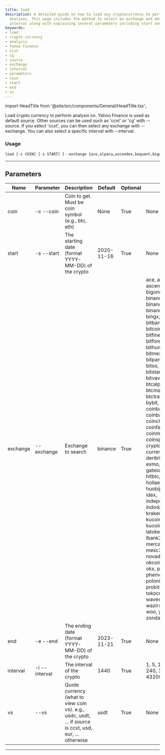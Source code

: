 ```yaml
---
title: load
description: A detailed guide on how to load any cryptocurrency to perform various
  analyses. This page includes the method to select an exchange and designate a particular
  interval along with explaining several parameters including start and end dates.
keywords:
- load
- crypto currency
- analysis
- Yahoo Finance
- ccxt
- cg
- source
- exchange
- interval
- parameters
- coin
- start
- end
- vs
---
```


import HeadTitle from '@site/src/components/General/HeadTitle.tsx';

<HeadTitle title="forex /qa/load - Reference | OpenBB Terminal Docs" />

Load crypto currency to perform analysis on. Yahoo Finance is used as default source. Other sources can be used such as 'ccxt' or 'cg' with --source. If you select 'ccxt', you can then select any exchange with --exchange. You can also select a specific interval with --interval.

### Usage

```python wordwrap
load [-c COIN] [-s START] [--exchange {ace,alpaca,ascendex,bequant,bigone,binance,binancecoinm,binanceus,binanceusdm,bingx,bit2c,bitbank,bitbay,bitcoincom,bitfinex,bitfinex2,bitflyer,bitforex,bitget,bithumb,bitmart,bitmex,bitopro,bitpanda,bitrue,bitso,bitstamp,bitstamp1,bittrex,bitvavo,bkex,bl3p,btcalpha,btcbox,btcmarkets,btctradeua,btcturk,bybit,cex,coinbase,coinbaseprime,coinbasepro,coincheck,coinex,coinfalcon,coinmate,coinone,coinsph,coinspot,cryptocom,currencycom,delta,deribit,digifinex,exmo,fmfwio,gate,gateio,gemini,hitbtc,hitbtc3,hollaex,huobi,huobijp,huobipro,idex,independentreserve,indodax,kraken,krakenfutures,kucoin,kucoinfutures,kuna,latoken,lbank,lbank2,lykke,mercado,mexc,mexc3,ndax,novadax,oceanex,okcoin,okex,okex5,okx,paymium,phemex,poloniex,poloniexfutures,probit,tidex,timex,tokocrypto,upbit,wavesexchange,wazirx,whitebit,woo,yobit,zaif,zonda}] [-e END] [-i {1,5,15,30,60,240,1440,10080,43200}] [--vs VS]
```

---

## Parameters

| Name | Parameter | Description | Default | Optional | Choices |
| ---- | --------- | ----------- | ------- | -------- | ------- |
| coin | -c  --coin | Coin to get. Must be coin symbol (e.g., btc, eth) | None | True | None |
| start | -s  --start | The starting date (format YYYY-MM-DD) of the crypto | 2020-11-16 | True | None |
| exchange | --exchange | Exchange to search | binance | True | ace, alpaca, ascendex, bequant, bigone, binance, binancecoinm, binanceus, binanceusdm, bingx, bit2c, bitbank, bitbay, bitcoincom, bitfinex, bitfinex2, bitflyer, bitforex, bitget, bithumb, bitmart, bitmex, bitopro, bitpanda, bitrue, bitso, bitstamp, bitstamp1, bittrex, bitvavo, bkex, bl3p, btcalpha, btcbox, btcmarkets, btctradeua, btcturk, bybit, cex, coinbase, coinbaseprime, coinbasepro, coincheck, coinex, coinfalcon, coinmate, coinone, coinsph, coinspot, cryptocom, currencycom, delta, deribit, digifinex, exmo, fmfwio, gate, gateio, gemini, hitbtc, hitbtc3, hollaex, huobi, huobijp, huobipro, idex, independentreserve, indodax, kraken, krakenfutures, kucoin, kucoinfutures, kuna, latoken, lbank, lbank2, lykke, mercado, mexc, mexc3, ndax, novadax, oceanex, okcoin, okex, okex5, okx, paymium, phemex, poloniex, poloniexfutures, probit, tidex, timex, tokocrypto, upbit, wavesexchange, wazirx, whitebit, woo, yobit, zaif, zonda |
| end | -e  --end | The ending date (format YYYY-MM-DD) of the crypto | 2023-11-21 | True | None |
| interval | -i  --interval | The interval of the crypto | 1440 | True | 1, 5, 15, 30, 60, 240, 1440, 10080, 43200 |
| vs | --vs | Quote currency (what to view coin vs). e.g., usdc, usdt, ... if source is ccxt, usd, eur, ... otherwise | usdt | True | None |

---
